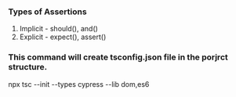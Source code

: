 ### Types of Assertions
01. Implicit - should(), and()
2.  Explicit - expect(), assert()

### This command will create tsconfig.json file in the porjrct structure.
npx tsc --init --types cypress --lib dom,es6

